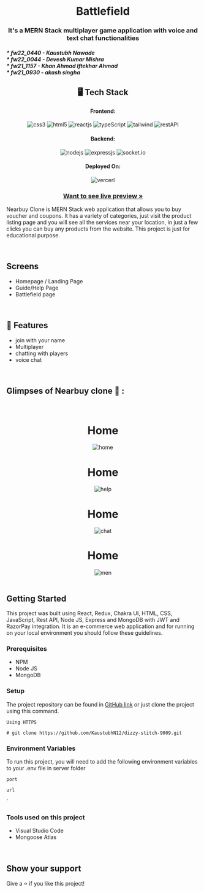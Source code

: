 <h1 align="center">Battlefield</h1>

<h3 align="center">It's a MERN Stack multiplayer game application with voice and text chat functionalities</h3>

<h5>* fw22_0440 - Kaustubh Nawade<br>* fw22_0044 - Devesh Kumar Mishra <br>* fw21_1157 - Khan Ahmad Iftekhar Ahmad <br>* 	fw21_0930 - akash singha <br>

<h2 align="center">🖥️ Tech Stack</h2>


<h4 align="center">Frontend:</h4>

<p align="center">
  <img src="https://img.shields.io/badge/CSS3-1572B6?style=for-the-badge&logo=css3&logoColor=white" alt="css3" />
  <img src="https://img.shields.io/badge/HTML5-E34F26?style=for-the-badge&logo=html5&logoColor=white" alt="html5" />
  <img src="https://img.shields.io/badge/React-20232A?style=for-the-badge&logo=react&logoColor=61DAFB" alt="reactjs" />
  <img src="https://img.shields.io/badge/TypeScript-007ACC?style=for-the-badge&logo=typescript&logoColor=white" alt="typeScript" />
  <img src="https://img.shields.io/badge/Tailwind_CSS-38B2AC?style=for-the-badge&logo=tailwind-css&logoColor=white" alt="tailwind"/> 
  <img src="https://img.shields.io/badge/Rest_API-02303A?style=for-the-badge&logo=react-router&logoColor=white" alt="restAPI" />
</p>


<h4 align="center">Backend:</h4>

<p align="center">
  <img src="https://img.shields.io/badge/Node.js-339933?style=for-the-badge&logo=nodedotjs&logoColor=white" alt="nodejs" />
  <img src="https://img.shields.io/badge/Express.js-000000?style=for-the-badge&logo=express&logoColor=white" alt="expressjs" />
  <img src="https://img.shields.io/badge/Express.js-000000?style=for-the-badge&logo=express&logoColor=white" alt="socket.io" />
</p>



<h4 align="center">Deployed On:</h4>

<p align="center">
  <img src="https://img.shields.io/badge/Vercel-000000?style=for-the-badge&logo=vercel&logoColor=white" alt="vercerl">
</p>



<h3 align="center"><a href="https://battlefield-one.vercel.app/"><strong>Want to see live preview »</strong></a></h3>


Nearbuy Clone is MERN Stack web application that allows you to buy voucher and coupons. It has a variety of categories, just visit the product listing page and you will see all the services near your location, in just a few clicks you can buy any products from the website. This project is just for educational purpose.

<br />

## Screens 
- Homepage / Landing Page
- Guide/Help Page
- Battlefield page

<br />


## 🚀 Features
- join with your name
- Multiplayer
- chatting with players
- voice chat

<br />

## Glimpses of Nearbuy clone 🙈 :


<div align="center">
    <br/>
    <h1>Home</h1>
    <img src="https://i.ibb.co/JBQGzZL/Screenshot-2104.png"  alt="home" />
    <br/>
    <h1>Home</h1>
    <img src="https://i.ibb.co/hRb8bnK/Screenshot-2105.png"   alt="help" />
    <br/>
    <h1>Home</h1>
    <img src="https://i.ibb.co/bWZ0w9r/Screenshot-2106.png"  alt="chat" />
    <br/>
    <h1>Home</h1>
    <img src="https://i.ibb.co/RQg1DYX/Screenshot-2108.png"  alt="men" />
  <br/>
</div>

<br />
 
## Getting Started

This project was built using React, Redux, Chakra UI, HTML, CSS, JavaScript, Rest API, Node JS, Express and MongoDB with JWT and RazorPay integration. It is an e-commerce web application and for running on your local environment you should follow these guidelines.


### Prerequisites

- NPM
- Node JS
- MongoDB

### Setup


The project repository can be found in [GitHub link](https://github.com/ArjunSinghBhakuni/Nike-Clone) or just clone the project using this command.


```
Using HTTPS

# git clone https://github.com/KaustubhN12/dizzy-stitch-9009.git
```
 

### Environment Variables

To run this project, you will need to add the following environment variables to your .env file in server folder

`port`

`url`

 `

### Tools used on this project

- Visual Studio Code
- Mongoose Atlas  
 

<br />




## Show your support

Give a ⭐️ if you like this project!
